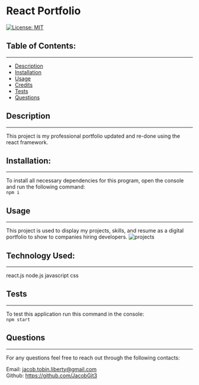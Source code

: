 
  # React Portfolio
  [![License: MIT](https://img.shields.io/badge/License-MIT-yellow.svg)](https://opensource.org/licenses/MIT)

  ## Table of Contents:

  ---
  * [Description](#description)
  * [Installation](#installation)  
  * [Usage](#usage)  
  * [Credits](#credits)    
  * [Tests](#tests)  
  * [Questions](#questions)  

  ## Description

  ---
  This project is my professional portfolio updated and re-done using the react framework.

  ## Installation:

  ---
  To install all necessary dependencies for this program,
  open the console and run the following command:  
  ```npm i```

  ## Usage

  ---
  This project is used to display my projects, skills, and resume as a digital portfolio to show to companies hiring developers.
  ![projects](src/components/assets/images/projects.png)

  ## Technology Used:

  ---
  react.js
  node.js 
  javascript 
  css 

  ## Tests

  ---
  To test this application run this command in the console:  
  ```npm start```

  ## Questions

  ---
  For any questions feel free to reach out through the following contacts:  

  Email: jacob.tobin.liberty@gmail.com  
  Github: https://github.com/JacobGit3  
  
